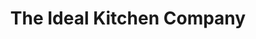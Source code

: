 ---
title: "The Ideal Kitchen Company"
url: /huddersfield/the-ideal-kitchen-company/
shop: kitchen
---